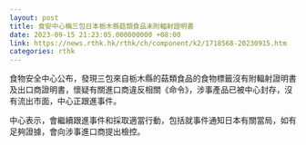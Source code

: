 ```yaml
---
layout: post
title: 食安中心稱三包日本栃木縣菇類食品未附輻射證明書
date: 2023-09-15 21:23:05.000000000 +08:00
link: https://news.rthk.hk/rthk/ch/component/k2/1718568-20230915.htm
categories: rthk
---
```


食物安全中心公布，發現三包來自栃木縣的菇類食品的食物標籤沒有附輻射證明書及出口商證明書，懷疑有關進口商違反相關《命令》，涉事產品已被中心封存，沒有流出市面，中心正跟進事件。

中心表示，會繼續跟進事件和採取適當行動，包括就事件通知日本有關當局，如有足夠證據，會向涉事進口商提出檢控。
